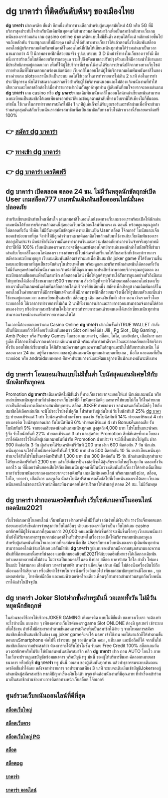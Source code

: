 # dg บาคาร่า  ที่ติดอันดับต้นๆ ของเมืองไทย

**dg บาคาร่า** ฝากเครดิต ขั้นต่ำ  อีกหนึ่งบริการทางเลือกสำหรับผู้คนยุคสมัยใหม่ 4G หรือ 5G ที่มีบริการสุดประทับใจสำหรับนักเดิมพันทุกคนที่เข้ามาร่วมสมัครสมาชิกเพื่อเป็นสมาชิกกับทางเว็บเกมพนันของเราร่วมเล่น เกม casino online ฝากเครดิตแบบไม่มีขั้นต่ำ ลงทุนได้ตั้งแต่ หลักหน่วยขึ้นไปจนถึงหลักพัน ร่วมสนุกแบบไม่มีสะดุด เพลินใจได้กับทางทางเว็บเราได้แล้วตอนนี้เว็บเดิมพันสล็อตออนไลน์ผู้บริการเกมเดิมพันพนันคาสิโนออนไลน์ที่เปิดให้เซียนพนันทุกท่านได้ร่วมเล่นมาเป็นเวลานานมากกว่า 4 ปี มีภาพกราฟฟิกที่สวยสมจริง รูปแบบระบบ 3 D
มิหนำซ้ำทางในเว็บของเรายังมี มือหนึ่งการสร้างเว็บไซต์ที่คอยบริการและดูแล  รวมไปถึงพัฒนาและปรับปรุงตัวเกมให้มีความน่าใช้งานและมีประสิทธิภาพอยู่ตลอดเวลา เพื่อที่ให้ผู้ใช้บริการที่เข้ามาใช้งานได้รับการปรนนิบัติจากทางทางเว็บไซต์เราอย่างเต็มที่ไม่ขาดตกบกพร่องแม้แต่น้อย เว็บคาสิโนออนไลน์ผู้ให้บริการเกมเดิมพันพนันคาสิโนของทางค่ายเกม slotของเรานั้นยังเป็นระบบ ออโต้ใช้เวลาในการทำรายการไม่เกิน 2 นาที ต่อในการทำประวัติธุกรรม นับได้ว่าสะดวกและรวดเร็วสำหรับผู้ใช้บริการแน่นอนและไม่ต้องแจ้งพนักงานที่ทำให้เสียเวลาและโอกาสอีกต่อไปเมื่อทำรายการฝากงินกับลูกค้าทุกท่าน
ผู้เดิมพันที่สนใจอยากจะลองเล่นเกม **dg บาคาร่า** เกม casino  หรือ ***dg บาคาร่า*** เกมเดิมพันพนันคาสิโนออนไลน์เหล่าเซียนพนันสามารถลงทะเบียนเป็นสมาชิกได้เลยเพียงกรอกประวัติและข้อมูลตามลำดับที่ทางเว็บเรามีให้เพียงไม่กี่ขั้นตอนเท่านั้น ใช้เวลาในการทำรายการสมัครไม่ถึง 1 นาทีผู้เล่นก็จะได้รับยูสเซอร์และรหัสผ่านเพื่อที่จะเข้ามาร่วมสนุกสุดมันส์กับเว็บพนันเราสมัครสมาชิกเพื่อเป็นสมาชิกกับทางเว็บไซต์เราเวลานี้รับเลยเครดิตฟรี 100%

## 👉 [สมัคร dg บาคาร่า](https://archa888.com/)
## 👉 [ทางเข้า dg บาคาร่า](https://archa888.com/)
## 👉 [dg บาคาร่า เครดิตฟรี](https://archa888.com/)

## dg บาคาร่า เปิดตลอด ตลอด 24 ชม. ไม่มีวันหยุดนักขัตฤกษ์เปิด User เกมสล็อต777 เกมพนันเดิมพันสล็อตออนไลน์มั่นคงปลอดภัย

สำหรับเซียนพนันท่านไหนที่สนใจ เล่นเกมคาสิโนออนไลน์ของทางเว็บเกมของเราพร้อมเปิดให้นักเล่นเกมพนันได้รับการบริการแล้วตอนนี้สุดยอดเว็บพนันออนไลน์ที่มาแรง ณ ตอนนี้ พร้อมดูแลคุณลูกค้าได้ตลอดทั้งวัน ทั้งคืน ไม่มีวันหยุดนักขัตฤกษ์ ลงทะเบียนเปิด User สล็อต โจ๊กเกอร์ โบนัสและแจ็กพอตเข้าบ่อยมากที่สุด จึงทำให้มีลูกค้าจำนวนมากติดอกติดใจแล้วกลับมาใช้งานกับเว็บเดิมพันของเราต่ออยู่เป็นประจำ มิหนำซ้ำยังมีความมั่นคงทางการเงินและความปลอดภัยทางการเงินจ่ายจริงทุกบาทมีประวัติที่ดี 100% เว็บพนันของเราควบวงจรที่สุดและยังตอบโจทย์การเล่นของนักล่าโบนัสฟรีที่เข้ามาเล่นกับเว็บคาสิโนออนไลน์ของเรา
ทางค่ายเรามีโบนัสเครดิตฟรีแจกให้กับสมาชิกที่เข้ามาทำรายการสมัครลงทะเบียนทุกยูส เว็บเกมเดิมพันสล็อตเข้าร่วมมาเพื่อเป็นสมาชิก joker game ที่ได้รับความชื่นชอบและนิยมมากที่สุดเป็นระดับต้นๆในประเทศไทย พร้อมดูแลและบริการนักเล่นพนันได้ตลอดทั้งวัน ไม่มีวันหยุดพร้อมยังมีพนักงานและเจ้าหน้าที่ที่มีคุณภาพและประสิทธิภาพคอยบริการคุณอยู่ตลอด ลงทะเบียนตามขั้นตอนเพื่อเป็นสมาชิก สล็อตออนไลน์ เพื่อให้ลูกค้าทุกท่านได้รับการดูแลอย่างทั่วถึงมีเกมให้ทุกท่านได้เลือกใช้งานมากกว่า500 รายการเกม
สิ่งสำคัญที่จะทำให้ค่ายเกมสล็อตออนไลน์ของเว็บของเรานั้นเป็นเกมพนันเดิมพันสล็อตออนไลน์บริการดีอันดับหนึ่ง สมัครเพื่อเปิดยูส  เกมเดิมพันคาสิโนออนไลน์ในค่ายเกมเราได้มีการพัฒนาตัวเกมให้มีภาพกราฟฟิกที่สวยสมจริงเพื่อให้รูปแบบตัวเกมนั้นน่าใช้งานอยู่ตลอดเวลา ลงทะเบียนเป็นสมาชิก สล็อตpg เติม ถอนเงินขั้นต่ำ ฝาก-ถอน เงินรวดเร็วโดยระบบออโต้ ใช้เวลาการทำรายการไม่เกิน 2 นาทีทั้งรายการฝากและรายการถอนสามารถแจ้งถอนได้ด้วยตนเองง่ายๆ หรือถ้าหากสมาชิกท่านใดไม่สามารถทำรายการถอนด้วยตนเองได้เหล่าเซียนพนันทุกท่านสามารถแจ้งพนักงานเพื่อทำรายการถอนให้ได้

ในเวลานี้ต้องบอกเลยว่าเกม  Casino Online **dg บาคาร่า** ฝากเงินขั้นต่ำTRUE WALLET กำลังเป็นที่นิยมเลยก็ว่าได้โดยเว็บเดิมพันของเรา Slot onlineได้นำ  Jili , Pg Slot , Big Gaming , Amb Poker หรือ Funky Games โลกของเกมบาคาร่า, สล็อต, ไฮโล, เกมยิงปลา, เสือมังกร และรูเล็ต ที่ได้การเชื่อมั่นจากองค์กรระบดับนานาชาติ พร้อมบริการอย่าดีรวดเร็วและปลอดภัยคอยให้บริการ ทั้งวัน มอบให้แก่เซียนพนัน ได้มีตัวเกมมีความสนุกและความมันส์สนุกและมันไปกับการเล่นพนัน ได้ ตลอดเวลา 24 ชม. อยู่ที่ความสะดวกของผู้เล่นเกมพนันทุกคนผ่านบนแท็บเลต , มือถือ และคอมที่เป็นระบบios หรือ androidแบบพกพา ศึกษาประสบการณ์และพัฒนาสู่การเป็นนักแทงพนันระดับเทพ

## dg บาคาร่า โอนถอนเงินแบบไม่มีขั้นต่ำ โบนัสสุดแสนพิเศษให้กับนักเดิมพันทุกคน

 Promotion  **dg บาคาร่า** เติมเครดิตไม่มีขั้นต่ำ ที่ทางเว็บเราอยากจะมอบให้แก่  นักเล่นเกมพนัน หรือเหล่าเซียนพนันทุกท่านที่กำลังมองหาเว็บไซต์ที่มี โบนัสเครดิตดีๆ และการให้แบบไม่กั๊ก ให้ในค่ายเกมเราเป็นอีกหนึ่งทางเลือกของสมาชิกทุกท่าน สล็อต JOKER ค่ายของเรา ขอนำเสนอกับโบนัสดีๆ ให้กับสมาชิกได้เลือกเล่นกัน จะมีโปรอะไรบ้างไปดูกัน
โปรสำหรับผู้เล่นใหม่ รับโบนัสทันที 25% [dg บาคาร่า](https://archa888.com/) ทำยอดเทิร์นแค่ 1 เท่า
โบนัสเครดิตฝากครั้งแรกของวัน รับโบนัสทันที 14% ทำยอดเทิร์นแค่ 4 เท่าของเครดิต
โบนัสทุกยอดฝาก รับโบนัสทันที 6% ทำยอดเทิร์นแค่ 4 เท่า
Bonusคืนยอดเสีย รับโบนัสทันที 9% จากยอดเสียของนักเล่นเกมพนันทุกคน สูงสุดถึง4,000 บาท
โปรโมชั่นแนะนำคนรู้จัก รับโบนัสทันที 22% ทำยอดเทิร์นแค่ 3 เท่า
และสุดท้าย Promotion สิทธิพิเศษที่ทางเว็บของเราได้คัดสรรไว้ให้เพื่อผู้เล่นเกมพนันที่น่ารัก  Promotion ฝากประจำ จะมีสิ่งไหนบ้างไปดูกัน
ฝาก 900 ติดต่อกัน 3 วัน ผู้เล่นจะได้รับเครดิตฟรีทันที 200 บาท
ฝาก 600 ติดต่อกัน 7 วัน นักเล่นพนันทุกคนจะได้รับโบนัสเครดิตฟรีทันที 1,100 บาท
ฝาก 500 ติดต่อกัน 10 วัน เหล่าเซียนพนันทุกท่านจะได้รับโปรโมชั่นเครดิตฟรีทันที 1,300 บาท
ฝาก 300 ติดต่อกัน 15 วัน นักเล่นพนันทุกท่านจะได้รับเครดิตฟรีทันที 2,100 บาท
แล้วก็ยังมีการปั่นวงล้อที่จะได้ลุ้นรับรางวัลใหญ่ในทุกวัน ตลอดทั้งวัน บอกไว้ ณ ที่นี้เลยว่าคืนยอดเสียให้กับเซียนพนันทุกคนที่เป็นนักวางเดิมพันกับเว็บเราได้อย่างเต็มเปี่ยม หากว่าเซียนพนันอยากลองและอยากจะวางเดิมพัน เกมเดิมพันออนไลน์ หรือเกมเกมยิงปลา, สล็อต, ไฮโล, บาคาร่า, เสือมังกร และรูเล็ต นักล่าโบนัสฟรีสามารถสัมผัสไปที่เว็บพนันของเราได้เลย เว็บเกมพนันออนไลน์ของเรามีเจ้าหน้าที่และทีมงานคอยให้คำปรึกษาให้ท่านอยู่ ตลอด 24 ชม. ไม่มีวันหยุด

## dg บาคาร่า ฝากถอนเครดิตขขั้นต่ำ  เว็บไซต์เกมคาสิโนออนไลน์ ยอดนิยม2021

เว็บไซต์เกมคาสิโนออนไลน์ เว็บพนันเรา ฝากเครดิตไม่มีขั้นต่ำ เล่นง่ายได้เงินจริง รางวัลแจ็กพอตแตกบ่อยและเปอร์เซ็นต์การจ่ายสูงกว่าเว็บไซต์อื่นๆ ค่ายเกมของเราถือว่าเป็น เว็บไซต์เกม casino onlineที่มีผู้ใช้งานมากที่สุดมากกว่า 20,000 คนและมีเปอร์เซ็นต์ว่าจะเพิ่มขึ้นเรื่อยๆ เว็บเกมพนันเรานั้นยังได้รับจากมาตราฐานจากบ่อนคาสิโนทั่วประเทศในเรื่องของเปิดให้บริการเกมพนันและดูแล สำหรับผู้เล่นพนันที่สนใจและอยากที่จะสมัครเพื่อเปิด Userกับทางเว็บพนันของเรา ผู้เดิมพันทุกท่านสามารถแอดไลน์เข้ามาได้เลย
	มาสัมผัสกับ **dg บาคาร่า** รูปแบบของตัวเกมมีความสนุกสนานและความมันส์ที่มีภาพและเนื้อหาที่น่าลอง และมีเกมยอดนิยมปี2021ให้กับยอดฮิตที่มาแรงได้เลือกลงเดิมพันอย่างหลากหลายนับไม่ถ้วน  ไม่ว่าจะเป็นเกมคาสิโนสด ยิงปลา สล็อต บาคาร่าสด ไฮโล กำถั่ว ไพ่แคง ปั่นแปะ ไพ่สามกอง เสือมังกร บาคาร่าสายฟ้า บาคาร่า แบ็คแจ๊ค เก้าเก ดัมมี่ ไม่ต้องนั่งเครื่องบินไปถึงเมืองนอกให้เสียเวลา หรือเสียค่าใช้จ่ายในการนั่งเครื่องอีกต่อไป เพียงแค่สมาชิกทุกท่านมีไอแพด , ทุกแพลตฟอร์ม , โทรศัพท์มือถือ และคอมพิวเตอร์เครื่องเดียวเพื่อนๆก็สามารถเข้ามาร่วมสนุกกัลเว็บพนันเราได้แล้วในปัจจุบัน

## dg บาคาร่า Joker Slotฝากขั้นต่ำทรูมันนี่ วอเลททั้งวัน ไม่มีวันหยุดนักขัตฤกษ์

ในส่วนของวิธีการใช้บริการJOKER GAMING เติมเครดิต แบบไม่มีขั้นต่ำ ของทางเว็บเรา จะต้องทำอะไรบ้างนั้น แบบง่าย ๆ เพียงแค่ทางเว็บไซต์ของเราgame Slot ONLONE ต้องมี ยูสเซอร์ เข้าระบบเพื่อใช้งาน ถ้ายังไม่มีสามารถทำตามขั้นตอนการสมัครเพื่อเป็นสมาชิกได้ง่าย ๆ จากโหมดการสมัครสมาชิกเพื่อเป็นสมาชิกในช่อง เมนู joker gameจึงจะได้ user เข้าใช้งาน พอได้มาแล้วก็ให้ทำตามขั้นตอนบนSmartphone ต่อไปนี้
เข้าระบบ ยูส  ของนักพนัน คอม , แท็บเลต และมือถือก็ได้
จากนั้นให้สมาชิกเลือกความประสงค์ว่า ต้องการจะได้รับโปรโมชั่น รับเลย Free Credit 100% สล็อตเกมวัดดวงonlineหรือไม่รับ
ให้นักเล่นพนันสมัครสมาชิก คลิก **dg บาคาร่า** ฝาก ถอน AUTO โอนไว ภาพในเว็บจะปรากฏเลขบัญชีพร้อมธนาคาร หรือบัญชี ทรู มันนี่ ของผู้ให้บริการขึ้นมา
คัดลอกหมายเลขธนาคาร หรือบัญชี **dg บาคาร่า** ทรู มันนี่ วอเลท ของผู้เดิมพันทุกท่าน แล้วทำธุรกรรมระบบเติมถอนเครดิตขั้นต่ำได้เลย
หลังจากทำรายการ รอประมาณเพียง 3 นาที ระบบจะเติมเงินเข้าบัญชีJokerของผู้เล่นพนันผู้สมัครสมาชิก
หากมีปัญหาเรื่องเงินไม่เข้า กรุณาติดต่อพนักงานที่มีคุณภาพ ที่ทำเรื่องเข้าร่วมมาเป็นสมาชิกผ่านช่องทางการติดต่อทางหน้าเว็บสล็อต โจ๊กเกอร์

## ศูนย์รวมเว็บพนันออนไลน์ที่ดีที่สุด

### [สล็อตเว็บใหญ่](https://archa888.com/)
### [สล็อตเว็บตรง](https://slot168boy.com/)
### [สล็อตเว็บใหญ่ PG](https://archa888.com/)
### [สล็อต](https://atom.io/themes/%E0%B8%AA%E0%B8%A5%E0%B9%87%E0%B8%AD%E0%B8%95%E3%80%90%E0%B9%80%E0%B8%A7%E0%B9%87%E0%B8%9A%20%E0%B8%AA%E0%B8%A5%E0%B9%87%E0%B8%AD%E0%B8%95%20%E0%B8%AD%E0%B8%AD%E0%B8%99%E0%B9%84%E0%B8%A5%E0%B8%99%E0%B9%8C%20%E0%B8%AD%E0%B8%B1%E0%B8%99%E0%B8%94%E0%B8%B1%E0%B8%9A%201%E3%80%91)
### [สล็อตpg](https://atom.io/themes/%E0%B8%AA%E0%B8%A5%E0%B9%87%E0%B8%AD%E0%B8%95pg%E3%80%90pg%20slot%201%20%E0%B8%9A%E0%B8%B2%E0%B8%97%E3%80%91)
### [บาคาร่า](https://atom.io/themes/%E0%B8%9A%E0%B8%B2%E0%B8%84%E0%B8%B2%E0%B8%A3%E0%B9%88%E0%B8%B2%E3%80%90%E0%B8%82%E0%B8%B1%E0%B9%89%E0%B8%99%E0%B8%95%E0%B9%88%E0%B8%B3%201%20%E0%B8%9A%E0%B8%B2%E0%B8%97%E3%80%91)
### [บาคาร่า ออนไลน์](https://atom.io/themes/%E0%B8%9A%E0%B8%B2%E0%B8%84%E0%B8%B2%E0%B8%A3%E0%B9%88%E0%B8%B2%20%E0%B8%AD%E0%B8%AD%E0%B8%99%E0%B9%84%E0%B8%A5%E0%B8%99%E0%B9%8C%E3%80%90%E0%B9%80%E0%B8%A7%E0%B9%87%E0%B8%9A%20%E0%B8%AA%E0%B8%A5%E0%B9%87%E0%B8%AD%E0%B8%95%20%E0%B8%AD%E0%B8%AD%E0%B8%99%E0%B9%84%E0%B8%A5%E0%B8%99%E0%B9%8C%20%E0%B8%AD%E0%B8%B1%E0%B8%99%E0%B8%94%E0%B8%B1%E0%B8%9A%201%E3%80%91)
